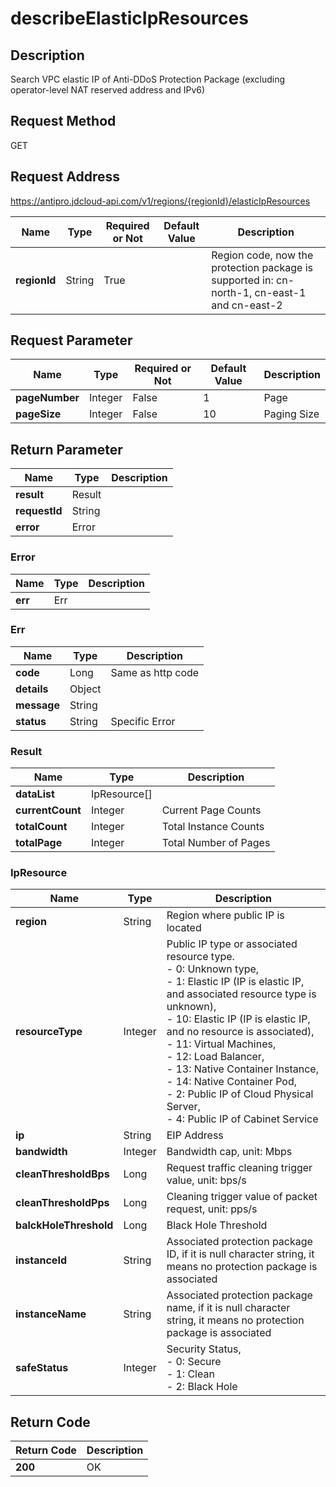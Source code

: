 # describeElasticIpResources


## Description
Search VPC elastic IP of Anti-DDoS Protection Package (excluding operator-level NAT reserved address and IPv6)

## Request Method
GET

## Request Address
https://antipro.jdcloud-api.com/v1/regions/{regionId}/elasticIpResources

|Name|Type|Required or Not|Default Value|Description|
|---|---|---|---|---|
|**regionId**|String|True| |Region code, now the protection package is supported in: cn-north-1, cn-east-1 and cn-east-2|

## Request Parameter
|Name|Type|Required or Not|Default Value|Description|
|---|---|---|---|---|
|**pageNumber**|Integer|False|1|Page|
|**pageSize**|Integer|False|10|Paging Size|


## Return Parameter
|Name|Type|Description|
|---|---|---|
|**result**|Result| |
|**requestId**|String| |
|**error**|Error| |

### Error
|Name|Type|Description|
|---|---|---|
|**err**|Err| |
### Err
|Name|Type|Description|
|---|---|---|
|**code**|Long|Same as http code|
|**details**|Object| |
|**message**|String| |
|**status**|String|Specific Error|
### Result
|Name|Type|Description|
|---|---|---|
|**dataList**|IpResource[]| |
|**currentCount**|Integer|Current Page Counts|
|**totalCount**|Integer|Total Instance Counts|
|**totalPage**|Integer|Total Number of Pages|
### IpResource
|Name|Type|Description|
|---|---|---|
|**region**|String|Region where public IP is located|
|**resourceType**|Integer|Public IP type or associated resource type.<br>- 0: Unknown type,<br>- 1: Elastic IP (IP is elastic IP, and associated resource type is unknown),<br>- 10: Elastic IP (IP is elastic IP, and no resource is associated),<br>- 11: Virtual Machines,<br>- 12: Load Balancer,<br>- 13: Native Container Instance,<br>- 14: Native Container Pod,<br>- 2: Public IP of Cloud Physical Server,<br>- 4: Public IP of Cabinet Service|
|**ip**|String|EIP Address|
|**bandwidth**|Integer|Bandwidth cap, unit: Mbps|
|**cleanThresholdBps**|Long|Request traffic cleaning trigger value, unit: bps/s|
|**cleanThresholdPps**|Long|Cleaning trigger value of packet request, unit: pps/s|
|**balckHoleThreshold**|Long|Black Hole Threshold|
|**instanceId**|String|Associated protection package ID, if it is null character string, it means no protection package is associated|
|**instanceName**|String|Associated protection package name, if it is null character string, it means no protection package is associated|
|**safeStatus**|Integer|Security Status, <br>- 0: Secure<br>- 1: Clean<br>- 2: Black Hole|

## Return Code
|Return Code|Description|
|---|---|
|**200**|OK|
